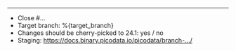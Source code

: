 
---
- Close #...
- Target branch: %{target_branch}
- Changes should be cherry-picked to 24.1: yes / no
- Staging: https://docs.binary.picodata.io/picodata/branch-.../
<!--
- Follow-up for !...
- See also ...
-->
